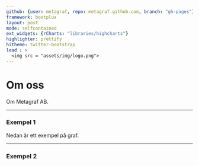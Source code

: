 ```yaml
---
github: {user: metagraf, repo: metagraf.github.com, branch: "gh-pages"}
framework: bootplus
layout: post
mode: selfcontained
ext_widgets: {rCharts: "libraries/highcharts"}
highlighter: prettify
hitheme: twitter-bootstrap
lead : >
  <img src = "assets/img/logo.png">
---
```


# Om oss




Om Metagraf AB.

---
### Exempel 1

Nedan är ett exempel på graf.

<script type='text/javascript' src=http://code.jquery.com/jquery-1.9.1.min.js></script>
<script type='text/javascript' src=http://code.highcharts.com/highcharts.js></script>
<script type='text/javascript' src=http://code.highcharts.com/highcharts-more.js></script>
<div id='/var/folders/gy/rnjq1zys61xfv35vz_jc27300000gn/T//RtmpKSrKxD/file1ae721c9f4d1' class='rChart highcharts'></div>
<script type='text/javascript'>
    (function($){
        $(function () {
            var chart = new Highcharts.Chart({
 "dom": "/var/folders/gy/rnjq1zys61xfv35vz_jc27300000gn/T//RtmpKSrKxD/file1ae721c9f4d1",
"width":    600,
"height":    400,
"credits": {
 "href": null,
"text": null 
},
"title": {
 "text": null 
},
"yAxis": {
 "title": {
 "text": null 
} 
},
"chart": {
 "type": "spline",
"renderTo": "/var/folders/gy/rnjq1zys61xfv35vz_jc27300000gn/T//RtmpKSrKxD/file1ae721c9f4d1" 
},
"series": [
 {
 "data": [
      0,
     3,
     2,
     4,
null 
],
"dashStyle": "longdash" 
},
{
 "data": [
 null,
     4,
     1,
     3,
     1 
],
"dashStyle": "shortdot" 
} 
],
"id": "/var/folders/gy/rnjq1zys61xfv35vz_jc27300000gn/T//RtmpKSrKxD/file1ae721c9f4d1" 
});
        });
    })(jQuery);
</script>

---

### Exempel 2


<div id='/var/folders/gy/rnjq1zys61xfv35vz_jc27300000gn/T//RtmpKSrKxD/file1ae74bbe9e8f' class='rChart highcharts'></div>
<script type='text/javascript'>
    (function($){
        $(function () {
            var chart = new Highcharts.Chart({
 "dom": "/var/folders/gy/rnjq1zys61xfv35vz_jc27300000gn/T//RtmpKSrKxD/file1ae74bbe9e8f",
"width":    600,
"height":    400,
"credits": {
 "href": "http://data.riksdagen.se/",
"text": "Källa: Riksdagens API" 
},
"title": {
 "text": "Members of the Swedish Parliament, 2013" 
},
"yAxis": [
 {
 "title": {
 "enabled": false 
},
"min":      0,
"max":     20 
} 
],
"series": [
 {
 "data": [
 {
 "x":     57,
"y":      1,
"color": "C",
"text": "Karin <br> Nilsson",
"url": "http://data.riksdagen.se/filarkiv/bilder/ledamot/0807438844115_80.jpg" 
},
{
 "x":     37,
"y":      1,
"color": "C",
"text": "Abir <br> Al-Sahlani",
"url": "http://data.riksdagen.se/filarkiv/bilder/ledamot/0895706637124_80.jpg" 
},
{
 "x":     69,
"y":      1,
"color": "C",
"text": "Per-Ingvar <br> Johnsson",
"url": "http://data.riksdagen.se/filarkiv/bilder/ledamot/0256743155204_80.jpg" 
},
{
 "x":     66,
"y":      1,
"color": "C",
"text": "Staffan <br> Danielsson",
"url": "http://data.riksdagen.se/filarkiv/bilder/ledamot/0352254228107_80.jpg" 
},
{
 "x":     53,
"y":      1,
"color": "C",
"text": "Ola <br> Johansson",
"url": "http://data.riksdagen.se/filarkiv/bilder/ledamot/0934639939611_80.jpg" 
},
{
 "x":     35,
"y":      1,
"color": "C",
"text": "Fredrick <br> Federley",
"url": "http://data.riksdagen.se/filarkiv/bilder/ledamot/0868286862422_80.jpg" 
},
{
 "x":     56,
"y":      1,
"color": "C",
"text": "Per <br> Åsling",
"url": "http://data.riksdagen.se/filarkiv/bilder/ledamot/0679228585116_80.jpg" 
},
{
 "x":     49,
"y":      1,
"color": "C",
"text": "Annika <br> Qarlsson",
"url": "http://data.riksdagen.se/filarkiv/bilder/ledamot/0962841101917_80.jpg" 
},
{
 "x":     58,
"y":      1,
"color": "C",
"text": "Kerstin <br> Lundgren",
"url": "http://data.riksdagen.se/filarkiv/bilder/ledamot/0155487380917_80.jpg" 
},
{
 "x":     48,
"y":      1,
"color": "C",
"text": "Ulrika <br> Carlsson",
"url": "http://data.riksdagen.se/filarkiv/bilder/ledamot/0836001490919_80.jpg" 
},
{
 "x":     58,
"y":      1,
"color": "C",
"text": "Solveig <br> Zander",
"url": "http://data.riksdagen.se/filarkiv/bilder/ledamot/0196077326617_80.jpg" 
},
{
 "x":     47,
"y":      1,
"color": "C",
"text": "Per <br> Lodenius",
"url": "http://data.riksdagen.se/filarkiv/bilder/ledamot/0363721826713_80.jpg" 
},
{
 "x":     46,
"y":      1,
"color": "C",
"text": "Roger <br> Tiefensee",
"url": "http://data.riksdagen.se/filarkiv/bilder/ledamot/0959102638818_80.jpg" 
},
{
 "x":     44,
"y":      1,
"color": "C",
"text": "Erik <br> A Eriksson",
"url": "http://data.riksdagen.se/filarkiv/bilder/ledamot/0391973624515_80.jpg" 
},
{
 "x":     41,
"y":      1,
"color": "C",
"text": "Helena <br> Lindahl",
"url": "http://data.riksdagen.se/filarkiv/bilder/ledamot/084624777218_80.jpg" 
},
{
 "x":     39,
"y":      1,
"color": "C",
"text": "Johan <br> Linander",
"url": "http://data.riksdagen.se/filarkiv/bilder/ledamot/0324815829026_80.jpg" 
},
{
 "x":     30,
"y":      1,
"color": "C",
"text": "Rickard <br> Nordin",
"url": "http://data.riksdagen.se/filarkiv/bilder/ledamot/0132818093422_80.jpg" 
},
{
 "x":     61,
"y":      1,
"color": "C",
"text": "Anders <br> Ahlgren",
"url": "http://data.riksdagen.se/filarkiv/bilder/ledamot/0920966427818_80.jpg" 
},
{
 "x":     26,
"y":      1,
"color": "C",
"text": "Emil <br> Källström",
"url": "http://data.riksdagen.se/filarkiv/bilder/ledamot/0313210809828_80.jpg" 
},
{
 "x":     59,
"y":      1,
"color": "C",
"text": "Göran <br> Lindell",
"url": "http://data.riksdagen.se/filarkiv/bilder/ledamot/0397377293714_80.jpg" 
},
{
 "x":     55,
"y":      1,
"color": "C",
"text": "Åsa <br> Torstensson",
"url": "http://data.riksdagen.se/filarkiv/bilder/ledamot/0183788551910_80.jpg" 
},
{
 "x":     55,
"y":      1,
"color": "C",
"text": "Anders <br> Åkesson",
"url": "http://data.riksdagen.se/filarkiv/bilder/ledamot/0677738818613_80.jpg" 
},
{
 "x":     52,
"y":      1,
"color": "C",
"text": "Anders <br> W Jonsson",
"url": "http://data.riksdagen.se/filarkiv/bilder/ledamot/0229760896014_80.jpg" 
} 
],
"name": "C" 
},
{
 "data": [
 {
 "x":     80,
"y":      1,
"color": "FP",
"text": "Barbro <br> Westerholm",
"url": "http://data.riksdagen.se/filarkiv/bilder/ledamot/0363228965800_80.jpg" 
},
{
 "x":     69,
"y":      1,
"color": "FP",
"text": "Jan <br> Ertsborn",
"url": "http://data.riksdagen.se/filarkiv/bilder/ledamot/09812885803_80.jpg" 
},
{
 "x":     68,
"y":      1,
"color": "FP",
"text": "Ulf <br> Nilsson",
"url": "http://data.riksdagen.se/filarkiv/bilder/ledamot/0542573140300_80.jpg" 
},
{
 "x":     67,
"y":      1,
"color": "FP",
"text": "Carl B <br> Hamilton",
"url": "http://data.riksdagen.se/filarkiv/bilder/ledamot/0477013214601_80.jpg" 
},
{
 "x":     67,
"y":      1,
"color": "FP",
"text": "Gunnar <br> Andrén",
"url": "http://data.riksdagen.se/filarkiv/bilder/ledamot/0526693079901_80.jpg" 
},
{
 "x":     65,
"y":      1,
"color": "FP",
"text": "Anita <br> Brodén",
"url": "http://data.riksdagen.se/filarkiv/bilder/ledamot/0977824845202_80.jpg" 
},
{
 "x":     37,
"y":      1,
"color": "FP",
"text": "Nina <br> Larsson",
"url": "http://data.riksdagen.se/filarkiv/bilder/ledamot/0125036219125_80.jpg" 
},
{
 "x":     36,
"y":      1,
"color": "FP",
"text": "Karin <br> Granbom Ellison",
"url": "http://data.riksdagen.se/filarkiv/bilder/ledamot/0461756329828_80.jpg" 
},
{
 "x":     36,
"y":      1,
"color": "FP",
"text": "Gulan <br> Avci",
"url": "http://data.riksdagen.se/filarkiv/bilder/ledamot/0800956862429_80.jpg" 
},
{
 "x":     35,
"y":      1,
"color": "FP",
"text": "Roger <br> Haddad",
"url": "http://data.riksdagen.se/filarkiv/bilder/ledamot/0308306375022_80.jpg" 
},
{
 "x":     49,
"y":      1,
"color": "FP",
"text": "Allan <br> Widman",
"url": "http://data.riksdagen.se/filarkiv/bilder/ledamot/0446541913415_80.jpg" 
},
{
 "x":     60,
"y":      1,
"color": "FP",
"text": "Christer <br> Winbäck",
"url": "http://data.riksdagen.se/filarkiv/bilder/ledamot/0455256796113_80.jpg" 
},
{
 "x":     57,
"y":      1,
"color": "FP",
"text": "Maria <br> Lundqvist-Brömster",
"url": "http://data.riksdagen.se/filarkiv/bilder/ledamot/0240128497814_80.jpg" 
},
{
 "x":     60,
"y":      1,
"color": "FP",
"text": "Lars <br> Tysklind",
"url": "http://data.riksdagen.se/filarkiv/bilder/ledamot/0535526562910_80.jpg" 
},
{
 "x":     58,
"y":      1,
"color": "FP",
"text": "Ismail <br> Kamil",
"url": "http://data.riksdagen.se/filarkiv/bilder/ledamot/0454447556218_80.jpg" 
},
{
 "x":     51,
"y":      1,
"color": "FP",
"text": "Stefan <br> Käll",
"url": "http://data.riksdagen.se/filarkiv/bilder/ledamot/0668060748617_80.jpg" 
},
{
 "x":     47,
"y":      1,
"color": "FP",
"text": "Tina <br> Acketoft",
"url": "http://data.riksdagen.se/filarkiv/bilder/ledamot/0582811195313_80.jpg" 
},
{
 "x":     45,
"y":      1,
"color": "FP",
"text": "Johan <br> Pehrson",
"url": "http://data.riksdagen.se/filarkiv/bilder/ledamot/0224712677012_80.jpg" 
},
{
 "x":     45,
"y":      1,
"color": "FP",
"text": "Christer <br> Nylander",
"url": "http://data.riksdagen.se/filarkiv/bilder/ledamot/0731442709013_80.jpg" 
},
{
 "x":     43,
"y":      1,
"color": "FP",
"text": "Emma <br> Carlsson Löfdahl",
"url": "http://data.riksdagen.se/filarkiv/bilder/ledamot/0737073162411_80.jpg" 
},
{
 "x":     54,
"y":      1,
"color": "FP",
"text": "Anna <br> Steele",
"url": "http://data.riksdagen.se/filarkiv/bilder/ledamot/0437269990517_80.jpg" 
},
{
 "x":     52,
"y":      1,
"color": "FP",
"text": "Nina <br> Lundström",
"url": "http://data.riksdagen.se/filarkiv/bilder/ledamot/0541320528015_80.jpg" 
},
{
 "x":     50,
"y":      1,
"color": "FP",
"text": "Hans <br> Backman",
"url": "http://data.riksdagen.se/filarkiv/bilder/ledamot/0970400972210_80.jpg" 
},
{
 "x":     50,
"y":      1,
"color": "FP",
"text": "Eva <br> Flyborg",
"url": "http://data.riksdagen.se/filarkiv/bilder/ledamot/0401150407611_80.jpg" 
} 
],
"name": "FP" 
},
{
 "data": [
 {
 "x":     49,
"y":      1,
"color": "KD",
"text": "Anders <br> Sellström",
"url": "http://data.riksdagen.se/filarkiv/bilder/ledamot/0494431859015_80.jpg" 
},
{
 "x":     62,
"y":      1,
"color": "KD",
"text": "Roland <br> Utbult",
"url": "http://data.riksdagen.se/filarkiv/bilder/ledamot/0237055280513_80.jpg" 
},
{
 "x":     62,
"y":      1,
"color": "KD",
"text": "Lars <br> Gustafsson",
"url": "http://data.riksdagen.se/filarkiv/bilder/ledamot/0534056896314_80.jpg" 
},
{
 "x":     61,
"y":      1,
"color": "KD",
"text": "Lars-Axel <br> Nordell",
"url": "http://data.riksdagen.se/filarkiv/bilder/ledamot/0125056691517_80.jpg" 
},
{
 "x":     66,
"y":      1,
"color": "KD",
"text": "Mats <br> Odell",
"url": "http://data.riksdagen.se/filarkiv/bilder/ledamot/0700424025906_80.jpg" 
},
{
 "x":     36,
"y":      1,
"color": "KD",
"text": "Emma <br> Henriksson",
"url": "http://data.riksdagen.se/filarkiv/bilder/ledamot/0788526088220_80.jpg" 
},
{
 "x":     32,
"y":      1,
"color": "KD",
"text": "Caroline <br> Szyber",
"url": "http://data.riksdagen.se/filarkiv/bilder/ledamot/0666958447826_80.jpg" 
},
{
 "x":     49,
"y":      1,
"color": "KD",
"text": "Penilla <br> Gunther",
"url": "http://data.riksdagen.se/filarkiv/bilder/ledamot/0925451929216_80.jpg" 
},
{
 "x":     48,
"y":      1,
"color": "KD",
"text": "Irene <br> Oskarsson",
"url": "http://data.riksdagen.se/filarkiv/bilder/ledamot/0743081365718_80.jpg" 
},
{
 "x":     60,
"y":      1,
"color": "KD",
"text": "Annelie <br> Enochson",
"url": "http://data.riksdagen.se/filarkiv/bilder/ledamot/045666679112_80.jpg" 
},
{
 "x":     57,
"y":      1,
"color": "KD",
"text": "Tuve <br> Skånberg",
"url": "http://data.riksdagen.se/filarkiv/bilder/ledamot/0161597857912_80.jpg" 
},
{
 "x":     58,
"y":      1,
"color": "KD",
"text": "Anders <br> Andersson",
"url": "http://data.riksdagen.se/filarkiv/bilder/ledamot/0777657837318_80.jpg" 
},
{
 "x":     49,
"y":      1,
"color": "KD",
"text": "Robert <br> Halef",
"url": "http://data.riksdagen.se/filarkiv/bilder/ledamot/0285631067215_80.jpg" 
},
{
 "x":     46,
"y":      1,
"color": "KD",
"text": "Mikael <br> Oscarsson",
"url": "http://data.riksdagen.se/filarkiv/bilder/ledamot/0973782197017_80.jpg" 
},
{
 "x":     55,
"y":      1,
"color": "KD",
"text": "Magnus <br> Sjödahl",
"url": "http://data.riksdagen.se/filarkiv/bilder/ledamot/0534948028412_80.jpg" 
},
{
 "x":     26,
"y":      1,
"color": "KD",
"text": "Andreas <br> Carlson",
"url": "http://data.riksdagen.se/filarkiv/bilder/ledamot/0542160909628_80.jpg" 
},
{
 "x":     54,
"y":      1,
"color": "KD",
"text": "Désirée <br> Pethrus",
"url": "http://data.riksdagen.se/filarkiv/bilder/ledamot/0860429409414_80.jpg" 
},
{
 "x":     52,
"y":      1,
"color": "KD",
"text": "Annika <br> Eclund",
"url": "http://data.riksdagen.se/filarkiv/bilder/ledamot/0480339311713_80.jpg" 
},
{
 "x":     62,
"y":      1,
"color": "KD",
"text": "Yvonne <br> Andersson",
"url": "http://data.riksdagen.se/filarkiv/bilder/ledamot/0223175563813_80.jpg" 
} 
],
"name": "KD" 
},
{
 "data": [
 {
 "x":     43,
"y":      1,
"color": "M",
"text": "Cecilie <br> Tenfjord-Toftby",
"url": "http://data.riksdagen.se/filarkiv/bilder/ledamot/010343930918_80.jpg" 
},
{
 "x":     36,
"y":      1,
"color": "M",
"text": "Linda <br> Wemmert",
"url": "http://data.riksdagen.se/filarkiv/bilder/ledamot/03856618629_80.jpg" 
},
{
 "x":     26,
"y":      1,
"color": "M",
"text": "Hanif <br> Bali",
"url": "http://data.riksdagen.se/filarkiv/bilder/ledamot/0166790812128_80.jpg" 
},
{
 "x":     57,
"y":      1,
"color": "M",
"text": "Anne Marie <br> Brodén",
"url": "http://data.riksdagen.se/filarkiv/bilder/ledamot/0181478122414_80.jpg" 
},
{
 "x":     62,
"y":      1,
"color": "M",
"text": "Eva <br> Bengtson Skogsberg",
"url": "http://data.riksdagen.se/filarkiv/bilder/ledamot/0472335069513_80.jpg" 
},
{
 "x":     62,
"y":      1,
"color": "M",
"text": "Marietta <br> de Pourbaix-Lundin",
"url": "http://data.riksdagen.se/filarkiv/bilder/ledamot/0125165702713_80.jpg" 
},
{
 "x":     62,
"y":      1,
"color": "M",
"text": "Mats <br> Johansson",
"url": "http://data.riksdagen.se/filarkiv/bilder/ledamot/0444616389415_80.jpg" 
},
{
 "x":     72,
"y":      1,
"color": "M",
"text": "Rune <br> Wikström",
"url": "http://data.riksdagen.se/filarkiv/bilder/ledamot/0743231788202_80.jpg" 
},
{
 "x":     70,
"y":      1,
"color": "M",
"text": "Staffan <br> Anger",
"url": "http://data.riksdagen.se/filarkiv/bilder/ledamot/0916272051100_80.jpg" 
},
{
 "x":     68,
"y":      1,
"color": "M",
"text": "Peder <br> Wachtmeister",
"url": "http://data.riksdagen.se/filarkiv/bilder/ledamot/0661283223209_80.jpg" 
},
{
 "x":     67,
"y":      1,
"color": "M",
"text": "Göran <br> Montan",
"url": "http://data.riksdagen.se/filarkiv/bilder/ledamot/0248883870202_80.jpg" 
},
{
 "x":     66,
"y":      1,
"color": "M",
"text": "Cristina <br> Husmark Pehrsson",
"url": "http://data.riksdagen.se/filarkiv/bilder/ledamot/0652944607906_80.jpg" 
},
{
 "x":     65,
"y":      1,
"color": "M",
"text": "Margareta B <br> Kjellin",
"url": "http://data.riksdagen.se/filarkiv/bilder/ledamot/0196024739401_80.jpg" 
},
{
 "x":     65,
"y":      1,
"color": "M",
"text": "Eva <br> Lohman",
"url": "http://data.riksdagen.se/filarkiv/bilder/ledamot/0150664940102_80.jpg" 
},
{
 "x":     64,
"y":      1,
"color": "M",
"text": "Gustav <br> Nilsson",
"url": "http://data.riksdagen.se/filarkiv/bilder/ledamot/0568055205114_80.jpg" 
},
{
 "x":     64,
"y":      1,
"color": "M",
"text": "Lars <br> Elinderson",
"url": "http://data.riksdagen.se/filarkiv/bilder/ledamot/0905755961314_80.jpg" 
},
{
 "x":     63,
"y":      1,
"color": "M",
"text": "Katarina <br> Brännström",
"url": "http://data.riksdagen.se/filarkiv/bilder/ledamot/0128805841317_80.jpg" 
},
{
 "x":     58,
"y":      1,
"color": "M",
"text": "Christer <br> Akej",
"url": "http://data.riksdagen.se/filarkiv/bilder/ledamot/0538777624511_80.jpg" 
},
{
 "x":     32,
"y":      1,
"color": "M",
"text": "Jenny <br> Petersson",
"url": "http://data.riksdagen.se/filarkiv/bilder/ledamot/0176437434123_80.jpg" 
},
{
 "x":     56,
"y":      1,
"color": "M",
"text": "Michael <br> Svensson",
"url": "http://data.riksdagen.se/filarkiv/bilder/ledamot/0381918573217_80.jpg" 
},
{
 "x":     37,
"y":      1,
"color": "M",
"text": "Edward <br> Riedl",
"url": "http://data.riksdagen.se/filarkiv/bilder/ledamot/0273506284025_80.jpg" 
},
{
 "x":     49,
"y":      1,
"color": "M",
"text": "Elisabeth <br> Björnsdotter Rahm",
"url": "http://data.riksdagen.se/filarkiv/bilder/ledamot/0671241874717_80.jpg" 
},
{
 "x":     37,
"y":      1,
"color": "M",
"text": "Christian <br> Holm",
"url": "http://data.riksdagen.se/filarkiv/bilder/ledamot/0485476395125_80.jpg" 
},
{
 "x":     59,
"y":      1,
"color": "M",
"text": "Thomas <br> Finnborg",
"url": "http://data.riksdagen.se/filarkiv/bilder/ledamot/0861447317415_80.jpg" 
},
{
 "x":     37,
"y":      1,
"color": "M",
"text": "Sofia <br> Arkelsten",
"url": "http://data.riksdagen.se/filarkiv/bilder/ledamot/0802826314426_80.jpg" 
},
{
 "x":     36,
"y":      1,
"color": "M",
"text": "Lars <br> Hjälmered",
"url": "http://data.riksdagen.se/filarkiv/bilder/ledamot/0980316377627_80.jpg" 
},
{
 "x":     36,
"y":      1,
"color": "M",
"text": "Karl <br> Sigfrid",
"url": "http://data.riksdagen.se/filarkiv/bilder/ledamot/0469626830920_80.jpg" 
},
{
 "x":     35,
"y":      1,
"color": "M",
"text": "Eliza <br> Roszkowska Öberg",
"url": "http://data.riksdagen.se/filarkiv/bilder/ledamot/0844246115721_80.jpg" 
},
{
 "x":     35,
"y":      1,
"color": "M",
"text": "Åsa <br> Coenraads",
"url": "http://data.riksdagen.se/filarkiv/bilder/ledamot/0564126739422_80.jpg" 
},
{
 "x":     34,
"y":      1,
"color": "M",
"text": "Johan <br> Forssell",
"url": "http://data.riksdagen.se/filarkiv/bilder/ledamot/0126797549328_80.jpg" 
},
{
 "x":     33,
"y":      1,
"color": "M",
"text": "Oskar <br> Öholm",
"url": "http://data.riksdagen.se/filarkiv/bilder/ledamot/084677425329_80.jpg" 
},
{
 "x":     32,
"y":      1,
"color": "M",
"text": "Fredrik <br> Schulte",
"url": "http://data.riksdagen.se/filarkiv/bilder/ledamot/0210198640127_80.jpg" 
},
{
 "x":     50,
"y":      1,
"color": "M",
"text": "Maria <br> Abrahamsson",
"url": "http://data.riksdagen.se/filarkiv/bilder/ledamot/0695090885212_80.jpg" 
},
{
 "x":     26,
"y":      1,
"color": "M",
"text": "Jessica <br> Rosencrantz",
"url": "http://data.riksdagen.se/filarkiv/bilder/ledamot/0992420223820_80.jpg" 
},
{
 "x":     57,
"y":      1,
"color": "M",
"text": "Lars-Arne <br> Staxäng",
"url": "http://data.riksdagen.se/filarkiv/bilder/ledamot/0718937995813_80.jpg" 
},
{
 "x":     56,
"y":      1,
"color": "M",
"text": "Ulf <br> Berg",
"url": "http://data.riksdagen.se/filarkiv/bilder/ledamot/0193378456716_80.jpg" 
},
{
 "x":     44,
"y":      1,
"color": "M",
"text": "Camilla <br> Waltersson Grönvall",
"url": "http://data.riksdagen.se/filarkiv/bilder/ledamot/0781623040415_80.jpg" 
},
{
 "x":     51,
"y":      1,
"color": "M",
"text": "Cecilia <br> Magnusson",
"url": "http://data.riksdagen.se/filarkiv/bilder/ledamot/0522460069116_80.jpg" 
},
{
 "x":     50,
"y":      1,
"color": "M",
"text": "Krister <br> Hammarbergh",
"url": "http://data.riksdagen.se/filarkiv/bilder/ledamot/0889860537413_80.jpg" 
},
{
 "x":     48,
"y":      1,
"color": "M",
"text": "Hans <br> Wallmark",
"url": "http://data.riksdagen.se/filarkiv/bilder/ledamot/0980681611418_80.jpg" 
},
{
 "x":     37,
"y":      1,
"color": "M",
"text": "Olof <br> Lavesson",
"url": "http://data.riksdagen.se/filarkiv/bilder/ledamot/0448155122323_80.jpg" 
},
{
 "x":     37,
"y":      1,
"color": "M",
"text": "Anders <br> Hansson",
"url": "http://data.riksdagen.se/filarkiv/bilder/ledamot/0843345349823_80.jpg" 
},
{
 "x":     37,
"y":      1,
"color": "M",
"text": "Henrik <br> von Sydow",
"url": "http://data.riksdagen.se/filarkiv/bilder/ledamot/0292756653724_80.jpg" 
},
{
 "x":     57,
"y":      1,
"color": "M",
"text": "Edip <br> Noyan",
"url": "http://data.riksdagen.se/filarkiv/bilder/ledamot/0178667655211_80.jpg" 
},
{
 "x":     55,
"y":      1,
"color": "M",
"text": "Per <br> Bill",
"url": "http://data.riksdagen.se/filarkiv/bilder/ledamot/0658668232410_80.jpg" 
},
{
 "x":     41,
"y":      1,
"color": "M",
"text": "Jessika <br> Vilhelmsson",
"url": "http://data.riksdagen.se/filarkiv/bilder/ledamot/0718034011110_80.jpg" 
},
{
 "x":     55,
"y":      1,
"color": "M",
"text": "Peter <br> Jutterström",
"url": "http://data.riksdagen.se/filarkiv/bilder/ledamot/0231938174010_80.jpg" 
},
{
 "x":     30,
"y":      1,
"color": "M",
"text": "Kajsa <br> Lunderquist",
"url": "http://data.riksdagen.se/filarkiv/bilder/ledamot/0979018047922_80.jpg" 
},
{
 "x":     40,
"y":      1,
"color": "M",
"text": "Jonas <br> Jacobsson Gjörtler",
"url": "http://data.riksdagen.se/filarkiv/bilder/ledamot/0495314169413_80.jpg" 
},
{
 "x":     57,
"y":      1,
"color": "M",
"text": "Finn <br> Bengtsson",
"url": "http://data.riksdagen.se/filarkiv/bilder/ledamot/0721657655513_80.jpg" 
},
{
 "x":     57,
"y":      1,
"color": "M",
"text": "Lena <br> Asplund",
"url": "http://data.riksdagen.se/filarkiv/bilder/ledamot/088028607414_80.jpg" 
},
{
 "x":     57,
"y":      1,
"color": "M",
"text": "Gunilla <br> Nordgren",
"url": "http://data.riksdagen.se/filarkiv/bilder/ledamot/0192918410514_80.jpg" 
},
{
 "x":     55,
"y":      1,
"color": "M",
"text": "Anti <br> Avsan",
"url": "http://data.riksdagen.se/filarkiv/bilder/ledamot/0338458649710_80.jpg" 
},
{
 "x":     48,
"y":      1,
"color": "M",
"text": "Stefan <br> Caplan",
"url": "http://data.riksdagen.se/filarkiv/bilder/ledamot/0409551181119_80.jpg" 
},
{
 "x":     62,
"y":      1,
"color": "M",
"text": "Bengt-Anders <br> Johansson",
"url": "http://data.riksdagen.se/filarkiv/bilder/ledamot/0463955388312_80.jpg" 
},
{
 "x":     60,
"y":      1,
"color": "M",
"text": "Maria <br> Plass",
"url": "http://data.riksdagen.se/filarkiv/bilder/ledamot/0791786201912_80.jpg" 
},
{
 "x":     58,
"y":      1,
"color": "M",
"text": "Mikael <br> Cederbratt",
"url": "http://data.riksdagen.se/filarkiv/bilder/ledamot/0105797223918_80.jpg" 
},
{
 "x":     39,
"y":      1,
"color": "M",
"text": "Gustav <br> Blix",
"url": "http://data.riksdagen.se/filarkiv/bilder/ledamot/0741005094627_80.jpg" 
},
{
 "x":     35,
"y":      1,
"color": "M",
"text": "Tomas <br> Tobé",
"url": "http://data.riksdagen.se/filarkiv/bilder/ledamot/069436402021_80.jpg" 
},
{
 "x":     41,
"y":      1,
"color": "M",
"text": "Metin <br> Ataseven",
"url": "http://data.riksdagen.se/filarkiv/bilder/ledamot/0135054091316_80.jpg" 
},
{
 "x":     42,
"y":      1,
"color": "M",
"text": "Sedat <br> Dogru",
"url": "http://data.riksdagen.se/filarkiv/bilder/ledamot/0424684306815_80.jpg" 
},
{
 "x":     31,
"y":      1,
"color": "M",
"text": "Bino <br> Drummond",
"url": "http://data.riksdagen.se/filarkiv/bilder/ledamot/0560258077929_80.jpg" 
},
{
 "x":     62,
"y":      1,
"color": "M",
"text": "Björn <br> Samuelson",
"url": "http://data.riksdagen.se/filarkiv/bilder/ledamot/0483306984615_80.jpg" 
},
{
 "x":     48,
"y":      1,
"color": "M",
"text": "Sten <br> Bergheden",
"url": "http://data.riksdagen.se/filarkiv/bilder/ledamot/0828721176319_80.jpg" 
},
{
 "x":     47,
"y":      1,
"color": "M",
"text": "Ann-Charlotte <br> Hammar Johnsson",
"url": "http://data.riksdagen.se/filarkiv/bilder/ledamot/0810201628512_80.jpg" 
},
{
 "x":     47,
"y":      1,
"color": "M",
"text": "Anette <br> Åkesson",
"url": "http://data.riksdagen.se/filarkiv/bilder/ledamot/0198031297912_80.jpg" 
},
{
 "x":     46,
"y":      1,
"color": "M",
"text": "Annicka <br> Engblom",
"url": "http://data.riksdagen.se/filarkiv/bilder/ledamot/0590042760718_80.jpg" 
},
{
 "x":     46,
"y":      1,
"color": "M",
"text": "Gunnar <br> Axén",
"url": "http://data.riksdagen.se/filarkiv/bilder/ledamot/0782242286018_80.jpg" 
},
{
 "x":     46,
"y":      1,
"color": "M",
"text": "Elisabeth <br> Svantesson",
"url": "http://data.riksdagen.se/filarkiv/bilder/ledamot/0899112324519_80.jpg" 
},
{
 "x":     45,
"y":      1,
"color": "M",
"text": "Henrik <br> Ripa",
"url": "http://data.riksdagen.se/filarkiv/bilder/ledamot/0285352171912_80.jpg" 
},
{
 "x":     45,
"y":      1,
"color": "M",
"text": "Boriana <br> Åberg",
"url": "http://data.riksdagen.se/filarkiv/bilder/ledamot/0105632258713_80.jpg" 
},
{
 "x":     43,
"y":      1,
"color": "M",
"text": "Anna <br> Kinberg Batra",
"url": "http://data.riksdagen.se/filarkiv/bilder/ledamot/012053331219_80.jpg" 
},
{
 "x":     43,
"y":      1,
"color": "M",
"text": "Patrick <br> Reslow",
"url": "http://data.riksdagen.se/filarkiv/bilder/ledamot/0545733815610_80.jpg" 
},
{
 "x":     43,
"y":      1,
"color": "M",
"text": "Jan R <br> Andersson",
"url": "http://data.riksdagen.se/filarkiv/bilder/ledamot/0529103571012_80.jpg" 
},
{
 "x":     42,
"y":      1,
"color": "M",
"text": "Jessica <br> Polfjärd",
"url": "http://data.riksdagen.se/filarkiv/bilder/ledamot/0630824497414_80.jpg" 
},
{
 "x":     40,
"y":      1,
"color": "M",
"text": "Ulrika <br> Karlsson",
"url": "http://data.riksdagen.se/filarkiv/bilder/ledamot/0397924710612_80.jpg" 
},
{
 "x":     40,
"y":      1,
"color": "M",
"text": "Andreas <br> Norlén",
"url": "http://data.riksdagen.se/filarkiv/bilder/ledamot/0585684563812_80.jpg" 
},
{
 "x":     40,
"y":      1,
"color": "M",
"text": "Cecilia <br> Widegren",
"url": "http://data.riksdagen.se/filarkiv/bilder/ledamot/0893004490313_80.jpg" 
},
{
 "x":     39,
"y":      1,
"color": "M",
"text": "Gustaf <br> Hoffstedt",
"url": "http://data.riksdagen.se/filarkiv/bilder/ledamot/0316345926026_80.jpg" 
},
{
 "x":     56,
"y":      1,
"color": "M",
"text": "Susanna <br> Haby",
"url": "http://data.riksdagen.se/filarkiv/bilder/ledamot/08188046917_80.jpg" 
},
{
 "x":     47,
"y":      1,
"color": "M",
"text": "Abdirizak <br> Waberi",
"url": "http://data.riksdagen.se/filarkiv/bilder/ledamot/083921164513_80.jpg" 
},
{
 "x":     55,
"y":      1,
"color": "M",
"text": "Ellen <br> Juntti",
"url": "http://data.riksdagen.se/filarkiv/bilder/ledamot/0144048894712_80.jpg" 
},
{
 "x":     50,
"y":      1,
"color": "M",
"text": "Ulrik <br> Nilsson",
"url": "http://data.riksdagen.se/filarkiv/bilder/ledamot/0410640630411_80.jpg" 
},
{
 "x":     53,
"y":      1,
"color": "M",
"text": "Lotta <br> Olsson",
"url": "http://data.riksdagen.se/filarkiv/bilder/ledamot/066769783310_80.jpg" 
},
{
 "x":     27,
"y":      1,
"color": "M",
"text": "Carl-Oskar <br> Bohlin",
"url": "http://data.riksdagen.se/filarkiv/bilder/ledamot/0108109641223_80.jpg" 
},
{
 "x":     66,
"y":      1,
"color": "M",
"text": "Ann-Britt <br> Åsebol",
"url": "http://data.riksdagen.se/filarkiv/bilder/ledamot/0204494765606_80.jpg" 
},
{
 "x":     46,
"y":      1,
"color": "M",
"text": "Lars <br> Beckman",
"url": "http://data.riksdagen.se/filarkiv/bilder/ledamot/0588282566419_80.jpg" 
},
{
 "x":     52,
"y":      1,
"color": "M",
"text": "Saila <br> Quicklund",
"url": "http://data.riksdagen.se/filarkiv/bilder/ledamot/0519740099915_80.jpg" 
},
{
 "x":     21,
"y":      1,
"color": "M",
"text": "Anton <br> Abele",
"url": "http://data.riksdagen.se/filarkiv/bilder/ledamot/0538982776628_80.jpg" 
},
{
 "x":     51,
"y":      1,
"color": "M",
"text": "Cecilia <br> Brinck",
"url": "http://data.riksdagen.se/filarkiv/bilder/ledamot/0590020362617_80.jpg" 
},
{
 "x":     34,
"y":      1,
"color": "M",
"text": "Marta <br> Obminska",
"url": "http://data.riksdagen.se/filarkiv/bilder/ledamot/0732677378827_80.jpg" 
},
{
 "x":     28,
"y":      1,
"color": "M",
"text": "Johan <br> Hultberg",
"url": "http://data.riksdagen.se/filarkiv/bilder/ledamot/069309987221_80.jpg" 
},
{
 "x":     47,
"y":      1,
"color": "M",
"text": "Jörgen <br> Andersson",
"url": "http://data.riksdagen.se/filarkiv/bilder/ledamot/0859721748313_80.jpg" 
},
{
 "x":     55,
"y":      1,
"color": "M",
"text": "Betty <br> Malmberg",
"url": "http://data.riksdagen.se/filarkiv/bilder/ledamot/0547818628111_80.jpg" 
},
{
 "x":     55,
"y":      1,
"color": "M",
"text": "Walburga <br> Habsburg Douglas",
"url": "http://data.riksdagen.se/filarkiv/bilder/ledamot/0181728423812_80.jpg" 
},
{
 "x":     55,
"y":      1,
"color": "M",
"text": "Lotta <br> Finstorp",
"url": "http://data.riksdagen.se/filarkiv/bilder/ledamot/0750518623913_80.jpg" 
},
{
 "x":     54,
"y":      1,
"color": "M",
"text": "Ewa <br> Thalén Finné",
"url": "http://data.riksdagen.se/filarkiv/bilder/ledamot/0714579775816_80.jpg" 
},
{
 "x":     54,
"y":      1,
"color": "M",
"text": "Margareta <br> Cederfelt",
"url": "http://data.riksdagen.se/filarkiv/bilder/ledamot/0970259744617_80.jpg" 
},
{
 "x":     53,
"y":      1,
"color": "M",
"text": "Göran <br> Pettersson",
"url": "http://data.riksdagen.se/filarkiv/bilder/ledamot/0558039843819_80.jpg" 
},
{
 "x":     53,
"y":      1,
"color": "M",
"text": "Jan-Evert <br> Rådhström",
"url": "http://data.riksdagen.se/filarkiv/bilder/ledamot/0946889218011_80.jpg" 
},
{
 "x":     52,
"y":      1,
"color": "M",
"text": "Jan <br> Ericson",
"url": "http://data.riksdagen.se/filarkiv/bilder/ledamot/0940980416614_80.jpg" 
},
{
 "x":     52,
"y":      1,
"color": "M",
"text": "Pia <br> Hallström",
"url": "http://data.riksdagen.se/filarkiv/bilder/ledamot/0190560012714_80.jpg" 
},
{
 "x":     52,
"y":      1,
"color": "M",
"text": "Hans <br> Rothenberg",
"url": "http://data.riksdagen.se/filarkiv/bilder/ledamot/0409540163215_80.jpg" 
},
{
 "x":     51,
"y":      1,
"color": "M",
"text": "Isabella <br> Jernbeck",
"url": "http://data.riksdagen.se/filarkiv/bilder/ledamot/0219220227418_80.jpg" 
},
{
 "x":     51,
"y":      1,
"color": "M",
"text": "Helena <br> Bouveng",
"url": "http://data.riksdagen.se/filarkiv/bilder/ledamot/0729710260118_80.jpg" 
},
{
 "x":     28,
"y":      1,
"color": "M",
"text": "Amir <br> Adan",
"url": "http://data.riksdagen.se/filarkiv/bilder/ledamot/072019517020_80.jpg" 
},
{
 "x":     44,
"y":      1,
"color": "M",
"text": "Johan <br> Johansson",
"url": "http://data.riksdagen.se/filarkiv/bilder/ledamot/0957513768616_80.jpg" 
} 
],
"name": "M" 
},
{
 "data": [
 {
 "x":     57,
"y":      1,
"color": "MP",
"text": "Peter <br> Rådberg",
"url": "http://data.riksdagen.se/filarkiv/bilder/ledamot/0781648625615_80.jpg" 
},
{
 "x":     62,
"y":      1,
"color": "MP",
"text": "Jan <br> Lindholm",
"url": "http://data.riksdagen.se/filarkiv/bilder/ledamot/0641486384014_80.jpg" 
},
{
 "x":     56,
"y":      1,
"color": "MP",
"text": "Agneta <br> Börjesson",
"url": "http://data.riksdagen.se/filarkiv/bilder/ledamot/0139948283718_80.jpg" 
},
{
 "x":     31,
"y":      1,
"color": "MP",
"text": "Helena <br> Leander",
"url": "http://data.riksdagen.se/filarkiv/bilder/ledamot/0872978640827_80.jpg" 
},
{
 "x":     30,
"y":      1,
"color": "MP",
"text": "Gustav <br> Fridolin",
"url": "http://data.riksdagen.se/filarkiv/bilder/ledamot/0238588409223_80.jpg" 
},
{
 "x":     44,
"y":      1,
"color": "MP",
"text": "Ulf <br> Holm",
"url": "http://data.riksdagen.se/filarkiv/bilder/ledamot/0584183916016_80.jpg" 
},
{
 "x":     59,
"y":      1,
"color": "MP",
"text": "Mats <br> Pertoft",
"url": "http://data.riksdagen.se/filarkiv/bilder/ledamot/0488357052317_80.jpg" 
},
{
 "x":     35,
"y":      1,
"color": "MP",
"text": "Magnus <br> Ehrencrona",
"url": "http://data.riksdagen.se/filarkiv/bilder/ledamot/0266627143525_80.jpg" 
},
{
 "x":     42,
"y":      1,
"color": "MP",
"text": "Per <br> Bolund",
"url": "http://data.riksdagen.se/filarkiv/bilder/ledamot/0956444284814_80.jpg" 
},
{
 "x":     42,
"y":      1,
"color": "MP",
"text": "Mehmet <br> Kaplan",
"url": "http://data.riksdagen.se/filarkiv/bilder/ledamot/0116084827614_80.jpg" 
},
{
 "x":     41,
"y":      1,
"color": "MP",
"text": "Åsa <br> Romson",
"url": "http://data.riksdagen.se/filarkiv/bilder/ledamot/0951854268017_80.jpg" 
},
{
 "x":     58,
"y":      1,
"color": "MP",
"text": "Valter <br> Mutt",
"url": "http://data.riksdagen.se/filarkiv/bilder/ledamot/0280087199210_80.jpg" 
},
{
 "x":     31,
"y":      1,
"color": "MP",
"text": "Lise <br> Nordin",
"url": "http://data.riksdagen.se/filarkiv/bilder/ledamot/0828198456420_80.jpg" 
},
{
 "x":     55,
"y":      1,
"color": "MP",
"text": "Stina <br> Bergström",
"url": "http://data.riksdagen.se/filarkiv/bilder/ledamot/0401968752713_80.jpg" 
},
{
 "x":     46,
"y":      1,
"color": "MP",
"text": "Jonas <br> Eriksson",
"url": "http://data.riksdagen.se/filarkiv/bilder/ledamot/0157062733618_80.jpg" 
},
{
 "x":     68,
"y":      1,
"color": "MP",
"text": "Agneta <br> Luttropp",
"url": "http://data.riksdagen.se/filarkiv/bilder/ledamot/0919433006307_80.jpg" 
},
{
 "x":     51,
"y":      1,
"color": "MP",
"text": "Annika <br> Lillemets",
"url": "http://data.riksdagen.se/filarkiv/bilder/ledamot/0172220256016_80.jpg" 
},
{
 "x":     63,
"y":      1,
"color": "MP",
"text": "Kew <br> Nordqvist",
"url": "http://data.riksdagen.se/filarkiv/bilder/ledamot/0427695165918_80.jpg" 
},
{
 "x":     28,
"y":      1,
"color": "MP",
"text": "Maria <br> Ferm",
"url": "http://data.riksdagen.se/filarkiv/bilder/ledamot/0462699892622_80.jpg" 
},
{
 "x":     55,
"y":      1,
"color": "MP",
"text": "Bodil <br> Ceballos",
"url": "http://data.riksdagen.se/filarkiv/bilder/ledamot/0637028706011_80.jpg" 
},
{
 "x":     55,
"y":      1,
"color": "MP",
"text": "Peter <br> Eriksson",
"url": "http://data.riksdagen.se/filarkiv/bilder/ledamot/0447198048312_80.jpg" 
},
{
 "x":     54,
"y":      1,
"color": "MP",
"text": "Jabar <br> Amin",
"url": "http://data.riksdagen.se/filarkiv/bilder/ledamot/0849219210615_80.jpg" 
},
{
 "x":     53,
"y":      1,
"color": "MP",
"text": "Tina <br> Ehn",
"url": "http://data.riksdagen.se/filarkiv/bilder/ledamot/0154189076919_80.jpg" 
},
{
 "x":     53,
"y":      1,
"color": "MP",
"text": "Gunvor G <br> Ericson",
"url": "http://data.riksdagen.se/filarkiv/bilder/ledamot/0640669898710_80.jpg" 
},
{
 "x":     51,
"y":      1,
"color": "MP",
"text": "Esabelle <br> Dingizian",
"url": "http://data.riksdagen.se/filarkiv/bilder/ledamot/0182190010218_80.jpg" 
} 
],
"name": "MP" 
},
{
 "data": [
 {
 "x":     28,
"y":      1,
"color": "S",
"text": "Adnan <br> Dibrani",
"url": "http://data.riksdagen.se/filarkiv/bilder/ledamot/0442629549320_80.jpg" 
},
{
 "x":     57,
"y":      1,
"color": "S",
"text": "Kerstin <br> Nilsson",
"url": "http://data.riksdagen.se/filarkiv/bilder/ledamot/0905637653912_80.jpg" 
},
{
 "x":     57,
"y":      1,
"color": "S",
"text": "Agneta <br> Gille",
"url": "http://data.riksdagen.se/filarkiv/bilder/ledamot/0376867803913_80.jpg" 
},
{
 "x":     56,
"y":      1,
"color": "S",
"text": "Carina <br> Hägg",
"url": "http://data.riksdagen.se/filarkiv/bilder/ledamot/0600928907216_80.jpg" 
},
{
 "x":     57,
"y":      1,
"color": "S",
"text": "Catharina <br> Bråkenhielm",
"url": "http://data.riksdagen.se/filarkiv/bilder/ledamot/0264838147315_80.jpg" 
},
{
 "x":     56,
"y":      1,
"color": "S",
"text": "Lena <br> Sommestad",
"url": "http://data.riksdagen.se/filarkiv/bilder/ledamot/0185498861416_80.jpg" 
},
{
 "x":     62,
"y":      1,
"color": "S",
"text": "Hans <br> Olsson",
"url": "http://data.riksdagen.se/filarkiv/bilder/ledamot/0456305921813_80.jpg" 
},
{
 "x":     62,
"y":      1,
"color": "S",
"text": "Christina <br> Oskarsson",
"url": "http://data.riksdagen.se/filarkiv/bilder/ledamot/0468775142013_80.jpg" 
},
{
 "x":     62,
"y":      1,
"color": "S",
"text": "Jan-Olof <br> Larsson",
"url": "http://data.riksdagen.se/filarkiv/bilder/ledamot/0544046588414_80.jpg" 
},
{
 "x":     61,
"y":      1,
"color": "S",
"text": "Lennart <br> Axelsson",
"url": "http://data.riksdagen.se/filarkiv/bilder/ledamot/0958776965517_80.jpg" 
},
{
 "x":     68,
"y":      1,
"color": "S",
"text": "Björn <br> von Sydow",
"url": "http://data.riksdagen.se/filarkiv/bilder/ledamot/0787533297400_80.jpg" 
},
{
 "x":     66,
"y":      1,
"color": "S",
"text": "Carin <br> Runeson",
"url": "http://data.riksdagen.se/filarkiv/bilder/ledamot/0502174718806_80.jpg" 
},
{
 "x":     66,
"y":      1,
"color": "S",
"text": "Kerstin <br> Engle",
"url": "http://data.riksdagen.se/filarkiv/bilder/ledamot/0251564185908_80.jpg" 
},
{
 "x":     65,
"y":      1,
"color": "S",
"text": "Billy <br> Gustafsson",
"url": "http://data.riksdagen.se/filarkiv/bilder/ledamot/0933424396309_80.jpg" 
},
{
 "x":     65,
"y":      1,
"color": "S",
"text": "Susanne <br> Eberstein",
"url": "http://data.riksdagen.se/filarkiv/bilder/ledamot/0235974887200_80.jpg" 
},
{
 "x":     65,
"y":      1,
"color": "S",
"text": "Kurt <br> Kvarnström",
"url": "http://data.riksdagen.se/filarkiv/bilder/ledamot/0262124593702_80.jpg" 
},
{
 "x":     64,
"y":      1,
"color": "S",
"text": "Bo <br> Bernhardsson",
"url": "http://data.riksdagen.se/filarkiv/bilder/ledamot/0701525641715_80.jpg" 
},
{
 "x":     63,
"y":      1,
"color": "S",
"text": "Lars <br> Johansson",
"url": "http://data.riksdagen.se/filarkiv/bilder/ledamot/0288805051019_80.jpg" 
},
{
 "x":     48,
"y":      1,
"color": "S",
"text": "Annelie <br> Karlsson",
"url": "http://data.riksdagen.se/filarkiv/bilder/ledamot/0199751900210_80.jpg" 
},
{
 "x":     36,
"y":      1,
"color": "S",
"text": "Hannah <br> Bergstedt",
"url": "http://data.riksdagen.se/filarkiv/bilder/ledamot/012576033427_80.jpg" 
},
{
 "x":     36,
"y":      1,
"color": "S",
"text": "Fredrik <br> Lundh Sammeli",
"url": "http://data.riksdagen.se/filarkiv/bilder/ledamot/0911916463828_80.jpg" 
},
{
 "x":     33,
"y":      1,
"color": "S",
"text": "Jonas <br> Gunnarsson",
"url": "http://data.riksdagen.se/filarkiv/bilder/ledamot/0750727320521_80.jpg" 
},
{
 "x":     33,
"y":      1,
"color": "S",
"text": "Anna <br> Wallén",
"url": "http://data.riksdagen.se/filarkiv/bilder/ledamot/0970427364222_80.jpg" 
},
{
 "x":     60,
"y":      1,
"color": "S",
"text": "Arhe <br> Hamednaca",
"url": "http://data.riksdagen.se/filarkiv/bilder/ledamot/0186426023519_80.jpg" 
},
{
 "x":     56,
"y":      1,
"color": "S",
"text": "Patrik <br> Björck",
"url": "http://data.riksdagen.se/filarkiv/bilder/ledamot/0516528386117_80.jpg" 
},
{
 "x":     56,
"y":      1,
"color": "S",
"text": "Carina <br> Ohlsson",
"url": "http://data.riksdagen.se/filarkiv/bilder/ledamot/0859968278117_80.jpg" 
},
{
 "x":     44,
"y":      1,
"color": "S",
"text": "Christer <br> Engelhardt",
"url": "http://data.riksdagen.se/filarkiv/bilder/ledamot/0936723349517_80.jpg" 
},
{
 "x":     51,
"y":      1,
"color": "S",
"text": "Ann-Kristine <br> Johansson",
"url": "http://data.riksdagen.se/filarkiv/bilder/ledamot/0960030082916_80.jpg" 
},
{
 "x":     51,
"y":      1,
"color": "S",
"text": "Peter <br> Johnsson",
"url": "http://data.riksdagen.se/filarkiv/bilder/ledamot/0205360448417_80.jpg" 
},
{
 "x":     49,
"y":      1,
"color": "S",
"text": "Ylva <br> Johansson",
"url": "http://data.riksdagen.se/filarkiv/bilder/ledamot/011731125914_80.jpg" 
},
{
 "x":     49,
"y":      1,
"color": "S",
"text": "Urban <br> Ahlin",
"url": "http://data.riksdagen.se/filarkiv/bilder/ledamot/0891971250317_80.jpg" 
},
{
 "x":     48,
"y":      1,
"color": "S",
"text": "Kent <br> Härstedt",
"url": "http://data.riksdagen.se/filarkiv/bilder/ledamot/0910241260018_80.jpg" 
},
{
 "x":     58,
"y":      1,
"color": "S",
"text": "Phia <br> Andersson",
"url": "http://data.riksdagen.se/filarkiv/bilder/ledamot/0133767709317_80.jpg" 
},
{
 "x":     37,
"y":      1,
"color": "S",
"text": "Johan <br> Löfstrand",
"url": "http://data.riksdagen.se/filarkiv/bilder/ledamot/0612916684825_80.jpg" 
},
{
 "x":     60,
"y":      1,
"color": "S",
"text": "Ann <br> Arleklo",
"url": "http://data.riksdagen.se/filarkiv/bilder/ledamot/0641996868011_80.jpg" 
},
{
 "x":     60,
"y":      1,
"color": "S",
"text": "Karin <br> Åström",
"url": "http://data.riksdagen.se/filarkiv/bilder/ledamot/0699506181311_80.jpg" 
},
{
 "x":     59,
"y":      1,
"color": "S",
"text": "Thomas <br> Strand",
"url": "http://data.riksdagen.se/filarkiv/bilder/ledamot/0269067253614_80.jpg" 
},
{
 "x":     57,
"y":      1,
"color": "S",
"text": "Raimo <br> Pärssinen",
"url": "http://data.riksdagen.se/filarkiv/bilder/ledamot/0113077554312_80.jpg" 
},
{
 "x":     28,
"y":      1,
"color": "S",
"text": "Sara <br> Karlsson",
"url": "http://data.riksdagen.se/filarkiv/bilder/ledamot/0114869877121_80.jpg" 
},
{
 "x":     51,
"y":      1,
"color": "S",
"text": "Clas-Göran <br> Carlsson",
"url": "http://data.riksdagen.se/filarkiv/bilder/ledamot/049290762318_80.jpg" 
},
{
 "x":     57,
"y":      1,
"color": "S",
"text": "Helene <br> Petersson",
"url": "http://data.riksdagen.se/filarkiv/bilder/ledamot/0617957067613_80.jpg" 
},
{
 "x":     62,
"y":      1,
"color": "S",
"text": "Anders <br> Karlsson",
"url": "http://data.riksdagen.se/filarkiv/bilder/ledamot/087735695612_80.jpg" 
},
{
 "x":     61,
"y":      1,
"color": "S",
"text": "Krister <br> Örnfjäder",
"url": "http://data.riksdagen.se/filarkiv/bilder/ledamot/0573136138218_80.jpg" 
},
{
 "x":     59,
"y":      1,
"color": "S",
"text": "Leif <br> Pettersson",
"url": "http://data.riksdagen.se/filarkiv/bilder/ledamot/0365797008114_80.jpg" 
},
{
 "x":     59,
"y":      1,
"color": "S",
"text": "Katarina <br> Köhler",
"url": "http://data.riksdagen.se/filarkiv/bilder/ledamot/0251617324715_80.jpg" 
},
{
 "x":     58,
"y":      1,
"color": "S",
"text": "Kerstin <br> Haglö",
"url": "http://data.riksdagen.se/filarkiv/bilder/ledamot/0583257327619_80.jpg" 
},
{
 "x":     58,
"y":      1,
"color": "S",
"text": "Leif <br> Jakobsson",
"url": "http://data.riksdagen.se/filarkiv/bilder/ledamot/0482927154110_80.jpg" 
},
{
 "x":     58,
"y":      1,
"color": "S",
"text": "Eva <br> Sonidsson",
"url": "http://data.riksdagen.se/filarkiv/bilder/ledamot/0565167965311_80.jpg" 
},
{
 "x":     57,
"y":      1,
"color": "S",
"text": "Åsa <br> Lindestam",
"url": "http://data.riksdagen.se/filarkiv/bilder/ledamot/0252067342313_80.jpg" 
},
{
 "x":     50,
"y":      1,
"color": "S",
"text": "Hans <br> Hoff",
"url": "http://data.riksdagen.se/filarkiv/bilder/ledamot/0540190357911_80.jpg" 
},
{
 "x":     50,
"y":      1,
"color": "S",
"text": "Tommy <br> Waidelich",
"url": "http://data.riksdagen.se/filarkiv/bilder/ledamot/0135730306412_80.jpg" 
},
{
 "x":     39,
"y":      1,
"color": "S",
"text": "Hillevi <br> Larsson",
"url": "http://data.riksdagen.se/filarkiv/bilder/ledamot/0878075468027_80.jpg" 
},
{
 "x":     39,
"y":      1,
"color": "S",
"text": "Teres <br> Lindberg",
"url": "http://data.riksdagen.se/filarkiv/bilder/ledamot/0559925283228_80.jpg" 
},
{
 "x":     56,
"y":      1,
"color": "S",
"text": "Ann-Christin <br> Ahlberg",
"url": "http://data.riksdagen.se/filarkiv/bilder/ledamot/0909948830718_80.jpg" 
},
{
 "x":     51,
"y":      1,
"color": "S",
"text": "Ingela <br> Nylund Watz",
"url": "http://data.riksdagen.se/filarkiv/bilder/ledamot/0313390540217_80.jpg" 
},
{
 "x":     35,
"y":      1,
"color": "S",
"text": "Ardalan <br> Shekarabi",
"url": "http://data.riksdagen.se/filarkiv/bilder/ledamot/0922497728524_80.jpg" 
},
{
 "x":     46,
"y":      1,
"color": "S",
"text": "Isak <br> From",
"url": "http://data.riksdagen.se/filarkiv/bilder/ledamot/0506482805418_80.jpg" 
},
{
 "x":     43,
"y":      1,
"color": "S",
"text": "Lars <br> Eriksson",
"url": "http://data.riksdagen.se/filarkiv/bilder/ledamot/0988383147219_80.jpg" 
},
{
 "x":     55,
"y":      1,
"color": "S",
"text": "Suzanne <br> Svensson",
"url": "http://data.riksdagen.se/filarkiv/bilder/ledamot/0916608741910_80.jpg" 
},
{
 "x":     48,
"y":      1,
"color": "S",
"text": "Per <br> Svedberg",
"url": "http://data.riksdagen.se/filarkiv/bilder/ledamot/0447461551212_80.jpg" 
},
{
 "x":     48,
"y":      1,
"color": "S",
"text": "Lars Mejern <br> Larsson",
"url": "http://data.riksdagen.se/filarkiv/bilder/ledamot/0427321850912_80.jpg" 
},
{
 "x":     47,
"y":      1,
"color": "S",
"text": "Gunilla <br> Carlsson",
"url": "http://data.riksdagen.se/filarkiv/bilder/ledamot/0875221317013_80.jpg" 
},
{
 "x":     47,
"y":      1,
"color": "S",
"text": "Maria <br> Stenberg",
"url": "http://data.riksdagen.se/filarkiv/bilder/ledamot/0747852417614_80.jpg" 
},
{
 "x":     47,
"y":      1,
"color": "S",
"text": "Gunnar <br> Sandberg",
"url": "http://data.riksdagen.se/filarkiv/bilder/ledamot/0103812031214_80.jpg" 
},
{
 "x":     47,
"y":      1,
"color": "S",
"text": "Tomas <br> Eneroth",
"url": "http://data.riksdagen.se/filarkiv/bilder/ledamot/0284192765516_80.jpg" 
},
{
 "x":     46,
"y":      1,
"color": "S",
"text": "Kenneth G <br> Forslund",
"url": "http://data.riksdagen.se/filarkiv/bilder/ledamot/0257612529618_80.jpg" 
},
{
 "x":     46,
"y":      1,
"color": "S",
"text": "Marie <br> Nordén",
"url": "http://data.riksdagen.se/filarkiv/bilder/ledamot/0291542732518_80.jpg" 
},
{
 "x":     46,
"y":      1,
"color": "S",
"text": "Jasenko <br> Omanovic",
"url": "http://data.riksdagen.se/filarkiv/bilder/ledamot/043972220518_80.jpg" 
},
{
 "x":     46,
"y":      1,
"color": "S",
"text": "Olle <br> Thorell",
"url": "http://data.riksdagen.se/filarkiv/bilder/ledamot/0879782396219_80.jpg" 
},
{
 "x":     45,
"y":      1,
"color": "S",
"text": "Peter <br> Jeppsson",
"url": "http://data.riksdagen.se/filarkiv/bilder/ledamot/067992138910_80.jpg" 
},
{
 "x":     43,
"y":      1,
"color": "S",
"text": "Morgan <br> Johansson",
"url": "http://data.riksdagen.se/filarkiv/bilder/ledamot/0473783431010_80.jpg" 
},
{
 "x":     43,
"y":      1,
"color": "S",
"text": "Anders <br> Ygeman",
"url": "http://data.riksdagen.se/filarkiv/bilder/ledamot/0744993950910_80.jpg" 
},
{
 "x":     43,
"y":      1,
"color": "S",
"text": "Hans <br> Unander",
"url": "http://data.riksdagen.se/filarkiv/bilder/ledamot/0467253407311_80.jpg" 
},
{
 "x":     43,
"y":      1,
"color": "S",
"text": "Désirée <br> Liljevall",
"url": "http://data.riksdagen.se/filarkiv/bilder/ledamot/0767503635911_80.jpg" 
},
{
 "x":     42,
"y":      1,
"color": "S",
"text": "Mikael <br> Damberg",
"url": "http://data.riksdagen.se/filarkiv/bilder/ledamot/014744660015_80.jpg" 
},
{
 "x":     41,
"y":      1,
"color": "S",
"text": "Jennie <br> Nilsson",
"url": "http://data.riksdagen.se/filarkiv/bilder/ledamot/0339894357417_80.jpg" 
},
{
 "x":     41,
"y":      1,
"color": "S",
"text": "Ibrahim <br> Baylan",
"url": "http://data.riksdagen.se/filarkiv/bilder/ledamot/0973474532717_80.jpg" 
},
{
 "x":     41,
"y":      1,
"color": "S",
"text": "Helén <br> Pettersson",
"url": "http://data.riksdagen.se/filarkiv/bilder/ledamot/0103624617217_80.jpg" 
},
{
 "x":     41,
"y":      1,
"color": "S",
"text": "Louise <br> Malmström",
"url": "http://data.riksdagen.se/filarkiv/bilder/ledamot/0203334943718_80.jpg" 
},
{
 "x":     40,
"y":      1,
"color": "S",
"text": "Veronica <br> Palm",
"url": "http://data.riksdagen.se/filarkiv/bilder/ledamot/0548314774911_80.jpg" 
},
{
 "x":     40,
"y":      1,
"color": "S",
"text": "Matilda <br> Ernkrans",
"url": "http://data.riksdagen.se/filarkiv/bilder/ledamot/0983984918111_80.jpg" 
},
{
 "x":     40,
"y":      1,
"color": "S",
"text": "Fredrik <br> Olovsson",
"url": "http://data.riksdagen.se/filarkiv/bilder/ledamot/0653904370212_80.jpg" 
},
{
 "x":     40,
"y":      1,
"color": "S",
"text": "Meeri <br> Wasberg",
"url": "http://data.riksdagen.se/filarkiv/bilder/ledamot/0741225202024_80.jpg" 
},
{
 "x":     40,
"y":      1,
"color": "S",
"text": "Lena <br> Hallengren",
"url": "http://data.riksdagen.se/filarkiv/bilder/ledamot/0853395328224_80.jpg" 
},
{
 "x":     39,
"y":      1,
"color": "S",
"text": "Mattias <br> Jonsson",
"url": "http://data.riksdagen.se/filarkiv/bilder/ledamot/0499755198526_80.jpg" 
},
{
 "x":     46,
"y":      1,
"color": "S",
"text": "Shadiye <br> Heydari",
"url": "http://data.riksdagen.se/filarkiv/bilder/ledamot/0231432628318_80.jpg" 
},
{
 "x":     49,
"y":      1,
"color": "S",
"text": "Gunilla <br> Svantorp",
"url": "http://data.riksdagen.se/filarkiv/bilder/ledamot/0801311569314_80.jpg" 
},
{
 "x":     59,
"y":      1,
"color": "S",
"text": "Håkan <br> Bergman",
"url": "http://data.riksdagen.se/filarkiv/bilder/ledamot/0299937536814_80.jpg" 
},
{
 "x":     35,
"y":      1,
"color": "S",
"text": "Elin <br> Lundgren",
"url": "http://data.riksdagen.se/filarkiv/bilder/ledamot/089246126523_80.jpg" 
},
{
 "x":     48,
"y":      1,
"color": "S",
"text": "Kristina <br> Nilsson",
"url": "http://data.riksdagen.se/filarkiv/bilder/ledamot/0779781772919_80.jpg" 
},
{
 "x":     57,
"y":      1,
"color": "S",
"text": "Ingemar <br> Nilsson",
"url": "http://data.riksdagen.se/filarkiv/bilder/ledamot/0208558695314_80.jpg" 
},
{
 "x":     48,
"y":      1,
"color": "S",
"text": "Pyry <br> Niemi",
"url": "http://data.riksdagen.se/filarkiv/bilder/ledamot/0752691002718_80.jpg" 
},
{
 "x":     55,
"y":      1,
"color": "S",
"text": "Hans <br> Ekström",
"url": "http://data.riksdagen.se/filarkiv/bilder/ledamot/0475778011711_80.jpg" 
},
{
 "x":     59,
"y":      1,
"color": "S",
"text": "Anna-Lena <br> Sörenson",
"url": "http://data.riksdagen.se/filarkiv/bilder/ledamot/0483837558914_80.jpg" 
},
{
 "x":     58,
"y":      1,
"color": "S",
"text": "Peter <br> Persson",
"url": "http://data.riksdagen.se/filarkiv/bilder/ledamot/0903307301618_80.jpg" 
},
{
 "x":     55,
"y":      1,
"color": "S",
"text": "Berit <br> Högman",
"url": "http://data.riksdagen.se/filarkiv/bilder/ledamot/0552248175312_80.jpg" 
},
{
 "x":     55,
"y":      1,
"color": "S",
"text": "Peter <br> Hultqvist",
"url": "http://data.riksdagen.se/filarkiv/bilder/ledamot/0937688366013_80.jpg" 
},
{
 "x":     54,
"y":      1,
"color": "S",
"text": "Carina <br> Adolfsson Elgestam",
"url": "http://data.riksdagen.se/filarkiv/bilder/ledamot/0731809135516_80.jpg" 
},
{
 "x":     54,
"y":      1,
"color": "S",
"text": "Monica <br> Green",
"url": "http://data.riksdagen.se/filarkiv/bilder/ledamot/0975579292417_80.jpg" 
},
{
 "x":     53,
"y":      1,
"color": "S",
"text": "Börje <br> Vestlund",
"url": "http://data.riksdagen.se/filarkiv/bilder/ledamot/0720249554818_80.jpg" 
},
{
 "x":     53,
"y":      1,
"color": "S",
"text": "Christina <br> Zedell",
"url": "http://data.riksdagen.se/filarkiv/bilder/ledamot/0964379974219_80.jpg" 
},
{
 "x":     53,
"y":      1,
"color": "S",
"text": "Cecilia <br> Dalman Eek",
"url": "http://data.riksdagen.se/filarkiv/bilder/ledamot/0781029778411_80.jpg" 
},
{
 "x":     52,
"y":      1,
"color": "S",
"text": "Johan <br> Andersson",
"url": "http://data.riksdagen.se/filarkiv/bilder/ledamot/0964730940415_80.jpg" 
},
{
 "x":     51,
"y":      1,
"color": "S",
"text": "Pia <br> Nilsson",
"url": "http://data.riksdagen.se/filarkiv/bilder/ledamot/0460690753617_80.jpg" 
},
{
 "x":     51,
"y":      1,
"color": "S",
"text": "Christer <br> Adelsbo",
"url": "http://data.riksdagen.se/filarkiv/bilder/ledamot/0165360915617_80.jpg" 
},
{
 "x":     51,
"y":      1,
"color": "S",
"text": "Marie <br> Granlund",
"url": "http://data.riksdagen.se/filarkiv/bilder/ledamot/0136310791918_80.jpg" 
},
{
 "x":     51,
"y":      1,
"color": "S",
"text": "Håkan <br> Juholt",
"url": "http://data.riksdagen.se/filarkiv/bilder/ledamot/0110600080618_80.jpg" 
},
{
 "x":     50,
"y":      1,
"color": "S",
"text": "Caroline <br> Helmersson Olsson",
"url": "http://data.riksdagen.se/filarkiv/bilder/ledamot/0537400268911_80.jpg" 
},
{
 "x":     50,
"y":      1,
"color": "S",
"text": "Yilmaz <br> Kerimo",
"url": "http://data.riksdagen.se/filarkiv/bilder/ledamot/0515990253512_80.jpg" 
},
{
 "x":     50,
"y":      1,
"color": "S",
"text": "Jörgen <br> Hellman",
"url": "http://data.riksdagen.se/filarkiv/bilder/ledamot/0781520322912_80.jpg" 
},
{
 "x":     50,
"y":      1,
"color": "S",
"text": "Eva-Lena <br> Jansson",
"url": "http://data.riksdagen.se/filarkiv/bilder/ledamot/048970816012_80.jpg" 
},
{
 "x":     59,
"y":      1,
"color": "S",
"text": "Sven-Erik <br> Bucht",
"url": "http://data.riksdagen.se/filarkiv/bilder/ledamot/0781357446917_80.jpg" 
} 
],
"name": "S" 
},
{
 "data": [
 {
 "x":     36,
"y":      1,
"color": "SD",
"text": "Mattias <br> Karlsson",
"url": "http://data.riksdagen.se/filarkiv/bilder/ledamot/0831636664429_80.jpg" 
},
{
 "x":     48,
"y":      1,
"color": "SD",
"text": "Mikael <br> Jansson",
"url": "http://data.riksdagen.se/filarkiv/bilder/ledamot/0236051814311_80.jpg" 
},
{
 "x":     41,
"y":      1,
"color": "SD",
"text": "David <br> Lång",
"url": "http://data.riksdagen.se/filarkiv/bilder/ledamot/0494054455310_80.jpg" 
},
{
 "x":     69,
"y":      1,
"color": "SD",
"text": "Stellan <br> Bojerud",
"url": "http://data.riksdagen.se/filarkiv/bilder/ledamot/0575313291605_80.jpg" 
},
{
 "x":     60,
"y":      1,
"color": "SD",
"text": "Anna <br> Hagwall",
"url": "http://data.riksdagen.se/filarkiv/bilder/ledamot/0105126451619_80.jpg" 
},
{
 "x":     60,
"y":      1,
"color": "SD",
"text": "Olle <br> Larsson",
"url": "http://data.riksdagen.se/filarkiv/bilder/ledamot/0156396655712_80.jpg" 
},
{
 "x":     30,
"y":      1,
"color": "SD",
"text": "Adam <br> Marttinen",
"url": "http://data.riksdagen.se/filarkiv/bilder/ledamot/0831039938224_80.jpg" 
},
{
 "x":     34,
"y":      1,
"color": "SD",
"text": "Jimmie <br> Åkesson",
"url": "http://data.riksdagen.se/filarkiv/bilder/ledamot/051207517226_80.jpg" 
},
{
 "x":     64,
"y":      1,
"color": "SD",
"text": "Jonas <br> Åkerlund",
"url": "http://data.riksdagen.se/filarkiv/bilder/ledamot/0879014196003_80.jpg" 
},
{
 "x":     74,
"y":      1,
"color": "SD",
"text": "Tony <br> Wiklander",
"url": "http://data.riksdagen.se/filarkiv/bilder/ledamot/0693341580004_80.jpg" 
},
{
 "x":     32,
"y":      1,
"color": "SD",
"text": "Kent <br> Ekeroth",
"url": "http://data.riksdagen.se/filarkiv/bilder/ledamot/0369028728526_80.jpg" 
},
{
 "x":     37,
"y":      1,
"color": "SD",
"text": "Björn <br> Söder",
"url": "http://data.riksdagen.se/filarkiv/bilder/ledamot/0452755722723_80.jpg" 
},
{
 "x":     45,
"y":      1,
"color": "SD",
"text": "Sven-Olof <br> Sällström",
"url": "http://data.riksdagen.se/filarkiv/bilder/ledamot/0772402807013_80.jpg" 
},
{
 "x":     35,
"y":      1,
"color": "SD",
"text": "Johnny <br> Skalin",
"url": "http://data.riksdagen.se/filarkiv/bilder/ledamot/0455086201022_80.jpg" 
},
{
 "x":     46,
"y":      1,
"color": "SD",
"text": "Per <br> Ramhorn",
"url": "http://data.riksdagen.se/filarkiv/bilder/ledamot/0925652297119_80.jpg" 
},
{
 "x":     44,
"y":      1,
"color": "SD",
"text": "Richard <br> Jomshof",
"url": "http://data.riksdagen.se/filarkiv/bilder/ledamot/0803753212716_80.jpg" 
},
{
 "x":     42,
"y":      1,
"color": "SD",
"text": "Carina <br> Herrstedt",
"url": "http://data.riksdagen.se/filarkiv/bilder/ledamot/0603753860213_80.jpg" 
},
{
 "x":     56,
"y":      1,
"color": "SD",
"text": "Thoralf <br> Alfsson",
"url": "http://data.riksdagen.se/filarkiv/bilder/ledamot/0132698667318_80.jpg" 
},
{
 "x":     35,
"y":      1,
"color": "SD",
"text": "Josef <br> Fransson",
"url": "http://data.riksdagen.se/filarkiv/bilder/ledamot/0211757295524_80.jpg" 
},
{
 "x":     25,
"y":      1,
"color": "SD",
"text": "Markus <br> Wiechel",
"url": "http://data.riksdagen.se/filarkiv/bilder/ledamot/0204240926023_80.jpg" 
} 
],
"name": "SD" 
},
{
 "data": [
 {
 "x":     56,
"y":      1,
"color": "V",
"text": "Lars <br> Ohly",
"url": "http://data.riksdagen.se/filarkiv/bilder/ledamot/0371688419616_80.jpg" 
},
{
 "x":     61,
"y":      1,
"color": "V",
"text": "Eva <br> Olofsson",
"url": "http://data.riksdagen.se/filarkiv/bilder/ledamot/0902086611116_80.jpg" 
},
{
 "x":     65,
"y":      1,
"color": "V",
"text": "Jacob <br> Johnson",
"url": "http://data.riksdagen.se/filarkiv/bilder/ledamot/039984931601_80.jpg" 
},
{
 "x":     63,
"y":      1,
"color": "V",
"text": "Wiwi-Anne <br> Johansson",
"url": "http://data.riksdagen.se/filarkiv/bilder/ledamot/0995355603410_80.jpg" 
},
{
 "x":     49,
"y":      1,
"color": "V",
"text": "Jonas <br> Sjöstedt",
"url": "http://data.riksdagen.se/filarkiv/bilder/ledamot/0383111552218_80.jpg" 
},
{
 "x":     34,
"y":      1,
"color": "V",
"text": "Hans <br> Linde",
"url": "http://data.riksdagen.se/filarkiv/bilder/ledamot/0901257862125_80.jpg" 
},
{
 "x":     42,
"y":      1,
"color": "V",
"text": "Jens <br> Holm",
"url": "http://data.riksdagen.se/filarkiv/bilder/ledamot/0216534495014_80.jpg" 
},
{
 "x":     55,
"y":      1,
"color": "V",
"text": "Lena <br> Olsson",
"url": "http://data.riksdagen.se/filarkiv/bilder/ledamot/0615338062910_80.jpg" 
},
{
 "x":     44,
"y":      1,
"color": "V",
"text": "Josefin <br> Brink",
"url": "http://data.riksdagen.se/filarkiv/bilder/ledamot/0116603319117_80.jpg" 
},
{
 "x":     56,
"y":      1,
"color": "V",
"text": "Torbjörn <br> Björlund",
"url": "http://data.riksdagen.se/filarkiv/bilder/ledamot/037508021018_80.jpg" 
},
{
 "x":     62,
"y":      1,
"color": "V",
"text": "Kent <br> Persson",
"url": "http://data.riksdagen.se/filarkiv/bilder/ledamot/0124035957411_80.jpg" 
},
{
 "x":     61,
"y":      1,
"color": "V",
"text": "Siv <br> Holma",
"url": "http://data.riksdagen.se/filarkiv/bilder/ledamot/0395416536118_80.jpg" 
},
{
 "x":     59,
"y":      1,
"color": "V",
"text": "Marianne <br> Berg",
"url": "http://data.riksdagen.se/filarkiv/bilder/ledamot/0679667648714_80.jpg" 
},
{
 "x":     43,
"y":      1,
"color": "V",
"text": "Amineh <br> Kakabaveh",
"url": "http://data.riksdagen.se/filarkiv/bilder/ledamot/0545353563812_80.jpg" 
},
{
 "x":     39,
"y":      1,
"color": "V",
"text": "Rossana <br> Dinamarca",
"url": "http://data.riksdagen.se/filarkiv/bilder/ledamot/0321885416125_80.jpg" 
},
{
 "x":     67,
"y":      1,
"color": "V",
"text": "Bengt <br> Berg",
"url": "http://data.riksdagen.se/filarkiv/bilder/ledamot/0188653245302_80.jpg" 
},
{
 "x":     42,
"y":      1,
"color": "V",
"text": "Christina <br> Höj Larsen",
"url": "http://data.riksdagen.se/filarkiv/bilder/ledamot/0521844714515_80.jpg" 
},
{
 "x":     53,
"y":      1,
"color": "V",
"text": "Mia <br> Sydow Mölleby",
"url": "http://data.riksdagen.se/filarkiv/bilder/ledamot/0415959965211_80.jpg" 
},
{
 "x":     50,
"y":      1,
"color": "V",
"text": "Ulla <br> Andersson",
"url": "http://data.riksdagen.se/filarkiv/bilder/ledamot/0628190530410_80.jpg" 
} 
],
"name": "V" 
} 
],
"plotOptions": {
 "scatter": {
 "marker": {
 "symbol": "circle",
"radius":      4 
} 
},
"series": {
 "stacking": "normal" 
} 
},
"tooltip": {
 "useHTML": true,
"formatter":  function() {
    return '<table height=84><tr><td>'
    + '<img src=\"'
    + this.point.url
    + '\" height=80 width=60></td><td>'
    + this.point.text + '<br><br>Age: ' + this.point.x
    + '</td></tr></table>';}  
},
"chart": {
 "type": "scatter",
"renderTo": "/var/folders/gy/rnjq1zys61xfv35vz_jc27300000gn/T//RtmpKSrKxD/file1ae74bbe9e8f" 
},
"xAxis": [
 {
 "title": {
 "text": "Age at the beginning of the year" 
} 
} 
],
"legend": {
 "align": "top",
"title": {
 "text": "Party" 
} 
},
"colors": [ "rgba(223, 83, 83, .5)", "rgba(60, 179, 113, .5)", "rgba(238, 130, 238, .5)", "rgba(30, 144, 255, .5)", "rgba(139, 139, 131, .5)", "rgba(55, 20, 90, .5)", "rgba(178, 230, 66, .5)", "rgba(211, 15, 15, .5)" ],
"id": "/var/folders/gy/rnjq1zys61xfv35vz_jc27300000gn/T//RtmpKSrKxD/file1ae74bbe9e8f" 
});
        });
    })(jQuery);
</script>


